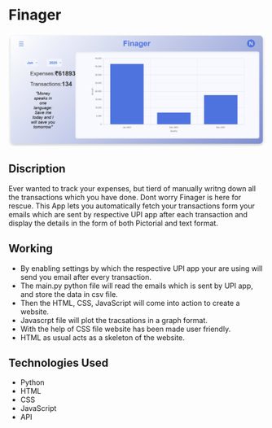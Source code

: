 
# Finager

![Logo](https://github.com/NiharRayalu/Finager/blob/main/Screenshot%202025-03-05%20172308.png)

## Discription
Ever wanted to track your expenses, but tierd of manually writng down all the transactions which you have done. Dont worry Finager is here for rescue. This App lets you automatically fetch your transactions form your emails which are sent by respective UPI app after each transaction and display the details in the form of both Pictorial and text format.
## Working
* By enabling settings by which the respective UPI app your are using will send you email after every transaction.
* The main.py python file will read the emails which is sent by UPI app, and store the data in csv file.
* Then the HTML, CSS, JavaScript will come into action to create a website.
* Javascrpt file will plot the tracsations in a graph format.
* With the help of CSS file website has been made user friendly.
* HTML as usual acts as a skeleton of the website.
## Technologies Used
* Python
* HTML
* CSS
* JavaScript
* API
